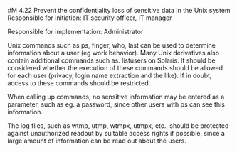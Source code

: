 #M 4.22 Prevent the confidentiality loss of sensitive data in the Unix system
Responsible for initiation: IT security officer, IT manager

Responsible for implementation: Administrator

Unix commands such as ps, finger, who, last can be used to determine information about a user (eg work behavior). Many Unix derivatives also contain additional commands such as. listusers on Solaris. It should be considered whether the execution of these commands should be allowed for each user (privacy, login name extraction and the like). If in doubt, access to these commands should be restricted.

When calling up commands, no sensitive information may be entered as a parameter, such as eg. a password, since other users with ps can see this information.

The log files, such as wtmp, utmp, wtmpx, utmpx, etc., should be protected against unauthorized readout by suitable access rights if possible, since a large amount of information can be read out about the users.



